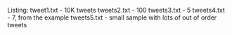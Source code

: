 Listing:
tweet1.txt - 10K tweets
tweets2.txt - 100 
tweets3.txt - 5
tweets4.txt - 7, from the example
tweets5.txt - small sample with lots of out of order tweets
